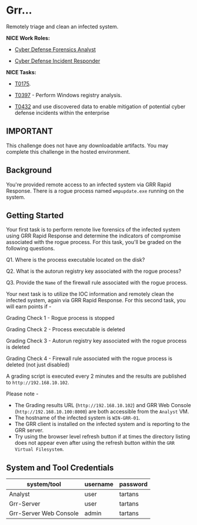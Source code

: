 # Grr... 

Remotely triage and clean an infected system.

**NICE Work Roles:**

- [Cyber Defense Forensics Analyst](https://niccs.cisa.gov/workforce-development/nice-framework)

- [Cyber Defense Incident Responder](https://niccs.cisa.gov/workforce-development/nice-framework)


**NICE Tasks:**
- [T0175](https://niccs.cisa.gov/workforce-development/nice-framework).

- [T0397](https://niccs.cisa.gov/workforce-development/nice-framework) - Perform Windows registry analysis.

- [T0432](https://niccs.cisa.gov/workforce-development/nice-framework) and use discovered data to enable mitigation of potential cyber defense incidents within the enterprise

<!-- cut -->

## IMPORTANT

This challenge does not have any downloadable artifacts. You may complete this challenge in the hosted environment. 

## Background
You're provided remote access to an infected system via GRR Rapid Response.  There is a rogue process named `wmpupdate.exe` running on the system.

## Getting Started
Your first task is to perform remote live forensics of the infected system using GRR Rapid Response and determine the indicators of compromise associated with the rogue process. For this task, you'll be graded on the following questions. 

Q1. Where is the process executable located on the disk?

Q2. What is the autorun registry key associated with the rogue process?

Q3. Provide the `Name` of the firewall rule associated with the rogue process.

Your next task is to utilize the IOC information and remotely clean the infected system, again via GRR Rapid Response. For this second task, you will earn points if -

Grading Check 1 - Rogue process is stopped

Grading Check 2 - Process executable is deleted

Grading Check 3 - Autorun registry key associated with the rogue process is deleted

Grading Check 4 - Firewall rule associated with the rogue process is deleted (not just disabled)

A grading script is executed every 2 minutes and the results are published to `http://192.168.10.102`.

Please note -
* The Grading results URL (`http://192.168.10.102`) and GRR Web Console (`http://192.168.10.100:8000`) are both accessible from the `Analyst` VM.
* The hostname of the infected system is `WIN-GRR-01`.
* The GRR client is installed on the infected system and is reporting to the GRR server.
* Try using the browser level refresh button if at times  the directory listing does not appear even after using the refresh button within the `GRR Virtual Filesystem`.

## System and Tool Credentials
| system/tool | username | password |
|-------------|----------|----------|
| Analyst  | user     | tartans  |
| Grr-Server     | user     | tartans  |
| Grr-Server Web Console       | admin    | tartans  |
